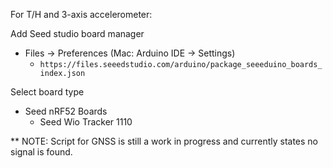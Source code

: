 For T/H and 3-axis accelerometer:

Add Seed studio board manager
- Files -> Preferences (Mac: Arduino IDE -> Settings)
  - `https://files.seeedstudio.com/arduino/package_seeeduino_boards_index.json`

Select board type
- Seed nRF52 Boards
  - Seed Wio Tracker 1110


** NOTE: Script for GNSS is still a work in progress and currently states no signal is found.
